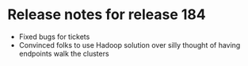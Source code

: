 # Release notes for release 184

* Fixed bugs for tickets
* Convinced folks to use Hadoop solution over silly thought of having endpoints walk the clusters
